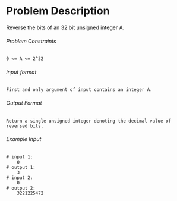 # Problem Description

Reverse the bits of an 32 bit unsigned integer A.

###### Problem Constraints

```
0 <= A <= 2^32
```

###### input format

``` 
First and only argument of input contains an integer A.
```

###### Output Format

```
Return a single unsigned integer denoting the decimal value of reversed bits.
```

###### Example Input

```
# input 1: 
    0
# output 1: 
    3
# input 2: 
    0
# output 2: 
    3221225472
```
